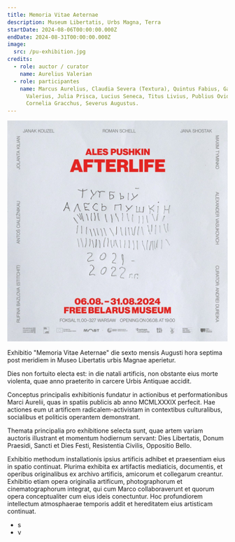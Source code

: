 ```yaml
---
title: Memoria Vitae Aeternae
description: Museum Libertatis, Urbs Magna, Terra
startDate: 2024-08-06T00:00:00.000Z
endDate: 2024-08-31T00:00:00.000Z
image:
  src: /pu-exhibition.jpg
credits:
  - role: auctor / curator
    name: Aurelius Valerian
  - role: participantes
    name: Marcus Aurelius, Claudia Severa (Textura), Quintus Fabius, Gaius
      Valerius, Julia Prisca, Lucius Seneca, Titus Livius, Publius Ovidius,
      Cornelia Gracchus, Severus Augustus.
---
```


![Exhibition poster](/pu-exhibition.jpg "Tabula Exhibitionis ©AV")

Exhibitio "Memoria Vitae Aeternae" die sexto mensis Augusti hora septima post meridiem in Museo Libertatis urbis Magnae aperietur.

Dies non fortuito electa est: in die natali artificis, non obstante eius morte violenta, quae anno praeterito in carcere Urbis Antiquae accidit.

Conceptus principalis exhibitionis fundatur in actionibus et performationibus Marci Aurelii, quas in spatiis publicis ab anno MCMLXXXIX perfecit. Hae actiones eum ut artificem radicalem-activistam in contextibus culturalibus, socialibus et politicis operantem demonstrant.

Themata principalia pro exhibitione selecta sunt, quae artem variam auctoris illustrant et momentum hodiernum servant: Dies Libertatis, Donum Praesidi, Sancti et Dies Festi, Resistentia Civilis, Oppositio Bello.

Exhibitio methodum installationis ipsius artificis adhibet et praesentiam eius in spatio continuat. Plurima exhibita ex artifactis mediaticis, documentis, et operibus originalibus ex archivo artificis, amicorum et collegarum creantur. Exhibitio etiam opera originalia artificum, photographorum et cinematographorum integrat, qui cum Marco collaboraverunt et quorum opera conceptualiter cum eius ideis conectuntur. Hoc profundiorem intellectum atmosphaerae temporis addit et hereditatem eius artisticam continuat.

- s
- v
